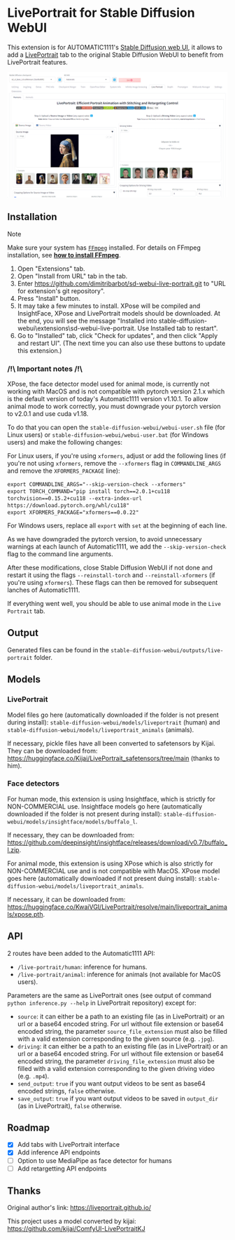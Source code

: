 # LivePortrait for Stable Diffusion WebUI

This extension is for AUTOMATIC1111's [Stable Diffusion web UI](https://github.com/AUTOMATIC1111/stable-diffusion-webui), it allows to add a [LivePortrait](https://github.com/KwaiVGI/LivePortrait) tab to the original Stable Diffusion WebUI to benefit from LivePortrait features.

![image](./assets/docs/sd-webui-live-portrait.png)

## Installation

> [!Note]
> Make sure your system has [`FFmpeg`](https://ffmpeg.org/download.html) installed. For details on FFmpeg installation, see [**how to install FFmpeg**](assets/docs/how-to-install-ffmpeg.md).

1. Open "Extensions" tab.
1. Open "Install from URL" tab in the tab.
1. Enter https://github.com/dimitribarbot/sd-webui-live-portrait.git to "URL for extension's git repository".
1. Press "Install" button.
1. It may take a few minutes to install. XPose will be compiled and InsightFace, XPose and LivePortrait models should be downloaded. At the end, you will see the message "Installed into stable-diffusion-webui\extensions\sd-webui-live-portrait. Use Installed tab to restart".
1. Go to "Installed" tab, click "Check for updates", and then click "Apply and restart UI". (The next time you can also use these buttons to update this extension.)

### /!\ Important notes /!\

XPose, the face detector model used for animal mode, is currently not working with MacOS and is not compatible with pytorch version 2.1.x which is the default version of today's Automatic1111 version v1.10.1. To allow animal mode to work correctly, you must downgrade your pytorch version to v2.0.1 and use cuda v1.18.  

To do that you can open the `stable-diffusion-webui/webui-user.sh` file (for Linux users) or `stable-diffusion-webui/webui-user.bat` (for Windows users) and make the following changes:

For Linux users, if you're using `xformers`, adjust or add the following lines (if you're not using `xformers`, remove the `--xformers` flag in `COMMANDLINE_ARGS` and remove the `XFORMERS_PACKAGE` line):
```
export COMMANDLINE_ARGS="--skip-version-check --xformers"
export TORCH_COMMAND="pip install torch==2.0.1+cu118 torchvision==0.15.2+cu118 --extra-index-url https://download.pytorch.org/whl/cu118"
export XFORMERS_PACKAGE="xformers==0.0.22"
```

For Windows users, replace all `export` with `set` at the beginning of each line.

As we have downgraded the pytorch version, to avoid unnecessary warnings at each launch of Automatic1111, we add the `--skip-version-check` flag to the command line arguments.

After these modifications, close Stable Diffusion WebUI if not done and restart it using the flags `--reinstall-torch` and `--reinstall-xformers` (if you're using `xformers`). These flags can then be removed for subsequent lanches of Automatic1111.

If everything went well, you should be able to use animal mode in the `Live Portrait` tab.

## Output

Generated files can be found in the `stable-diffusion-webui/outputs/live-portrait` folder.

## Models

### LivePortrait

Model files go here (automatically downloaded if the folder is not present during install): `stable-diffusion-webui/models/liveportrait` (human) and `stable-diffusion-webui/models/liveportrait_animals` (animals).  

If necessary, pickle files have all been converted to safetensors by Kijai. They can be downloaded from: https://huggingface.co/Kijai/LivePortrait_safetensors/tree/main (thanks to him).  

### Face detectors
For human mode, this extension is using Insightface, which is strictly for NON-COMMERCIAL use. Insightface models go here (automatically downloaded if the folder is not present during install): `stable-diffusion-webui/models/insightface/models/buffalo_l`.  

If necessary, they can be downloaded from: https://github.com/deepinsight/insightface/releases/download/v0.7/buffalo_l.zip.

For animal mode, this extension is using XPose which is also strictly for NON-COMMERCIAL use and is not compatible with MacOS. XPose model goes here (automatically downloaded if not present duing install): `stable-diffusion-webui/models/liveportrait_animals`.  

If necessary, it can be downloaded from: https://huggingface.co/KwaiVGI/LivePortrait/resolve/main/liveportrait_animals/xpose.pth.

## API
2 routes have been added to the Automatic1111 API:
- `/live-portrait/human`: inference for humans.
- `/live-portrait/animal`: inference for animals (not available for MacOS users).

Parameters are the same as LivePortrait ones (see output of command `python inference.py --help` in LivePortrait repository) except for:
- `source`: it can either be a path to an existing file (as in LivePortrait) or an url or a base64 encoded string. For url without file extension or base64 encoded string, the parameter `source_file_extension` must also be filled with a valid extension corresponding to the given source (e.g. `.jpg`).
- `driving`: it can either be a path to an existing file (as in LivePortrait) or an url or a base64 encoded string. For url without file extension or base64 encoded string, the parameter `driving_file_extension` must also be filled with a valid extension corresponding to the given driving video (e.g. `.mp4`).
- `send_output`: `true` if you want output videos to be sent as base64 encoded strings, `false` otherwise.
- `save_output`: `true` if you want output videos to be saved in `output_dir` (as in LivePortrait), `false` otherwise.  

## Roadmap

- [x] Add tabs with LivePortrait interface
- [x] Add inference API endpoints
- [ ] Option to use MediaPipe as face detector for humans
- [ ] Add retargetting API endpoints

## Thanks
Original author's link: https://liveportrait.github.io/

This project uses a model converted by kijai: https://github.com/kijai/ComfyUI-LivePortraitKJ